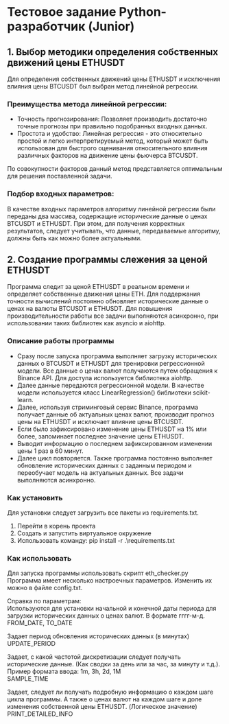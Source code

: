 # Тестовое задание Python-разработчик (Junior)

## 1. Выбор методики определения собственных движений цены ETHUSDT
Для определения собственных движений цены ETHUSDT и исключения влияния цены BTCUSDT был выбран
метод линейной регрессии.

### Преимущества метода линейной регрессии:
* Точность прогнозирования: Позволяет производить достаточно точные прогнозы при правильно подобранных входных данных.
* Простота и удобство: Линейная регрессия - это относительно простой и легко интерпретируемый метод,
который может быть использован для быстрого оценивания относительного влияния различных факторов на 
движение цены фьючерса BTCUSDT.

По совокупности факторов данный метод представляется оптимальным для решения поставленной задачи.

### Подбор входных параметров:
В качестве входных параметров алгоритму линейной регрессии были переданы два массива, содержащие
исторические данные о ценах BTCUSDT и ETHUSDT. При этом, для получения корректных результатов, следует учитывать,
что данные, передаваемые алгоритму, должны быть как можно более актуальными.

## 2. Создание программы слежения за ценой ETHUSDT
Программа следит за ценой ETHUSDT в реальном времени и определяет собственные движения цены ETH.
Для поддержания точности вычислений постоянно обновляет исторические данные о ценах
на валюты BTCUSDT и ETHUSDT. Для повышения производительности работы все задачи выполняются асинхронно,
при использовании таких библиотек как asyncio и aiohttp.

### Описание работы программы
* Сразу после запуска программа выполняет загрузку исторических данных о BTCUSDT и ETHUSDT для
тренировки регрессионной модели. Все данные о ценах валют получаются путем обращения к
Binance API. Для доступа используется библиотека aiohttp.
* Далее данные передаются регрессионной модели. В качестве модели используется класс LinearRegression() 
библиотеки scikit-learn.
* Далее, используя стриминговый сервис Binance, программа получает данные об актуальных ценах валют,
производит прогноз цены на ETHUSDT и исключает влияние цены BTCUSDT.
* Если было зафиксировано изменение цены ETHUSDT на 1% или более, запоминает последнее значение цены ETHUSDT.
* Выводит информацию о последнем зафиксированном изменении цены 1 раз в 60 минут.
* Далее цикл повторяется. Также программа постоянно выполняет обновление исторических данных с заданным периодом и
переобучает модель на актуальных данных. Все задачи выполняются асинхронно.

### Как установить
Для установки следует загрузить все пакеты из requirements.txt.
1. Перейти в корень проекта
2. Создать и запустить виртуальное окружение
3. Использовать команду: 
pip install -r .\requirements.txt

### Как использовать
Для запуска программы использовать скрипт eth_checker.py
Программа имеет несколько настроечных параметров. Изменить их можно в файле config.txt.

Справка по параметрам:\
Используются для установки начальной и конечной даты периода для загрузки исторических данных о ценах валют.
В формате гггг-м-д.\
FROM_DATE, TO_DATE

Задает период обновления исторических данных (в минутах)\
UPDATE_PERIOD

Задает, с какой частотой дискретизации следует получать исторические данные.
(Как сводки за день или за час, за минуту и т.д.). Пример формата ввода: 1m, 3h, 2d, 1M\
SAMPLE_TIME

Задает, следует ли получать подробную информацию о каждом шаге цикла программы.
А также о ценах валют на каждом шаге и доле изменения собственной цены ETHUSDT. (Логическое значение)\
PRINT_DETAILED_INFO

